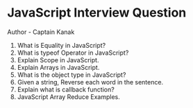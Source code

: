 # JavaScript Interview Question
Author - Captain Kanak
1. What is Equality in JavaScript?
2. What is typeof Operator in JavaScript?
3. Explain Scope in JavaScript.
4. Explain Arrays in JavaScript.
5. What is the object type in JavaScript?
6. Given a string, Reverse each word in the sentence.
7. Explain what is callback function?
8. JavaScript Array Reduce Examples.
